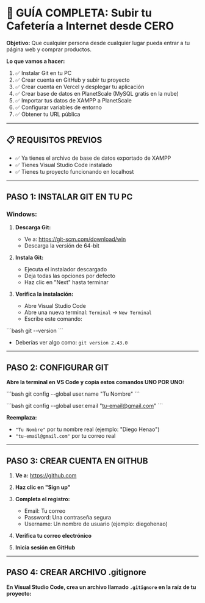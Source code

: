 # 🚀 GUÍA COMPLETA: Subir tu Cafetería a Internet desde CERO

**Objetivo:** Que cualquier persona desde cualquier lugar pueda entrar a tu página web y comprar productos.

**Lo que vamos a hacer:**
1. ✅ Instalar Git en tu PC
2. ✅ Crear cuenta en GitHub y subir tu proyecto
3. ✅ Crear cuenta en Vercel y desplegar tu aplicación
4. ✅ Crear base de datos en PlanetScale (MySQL gratis en la nube)
5. ✅ Importar tus datos de XAMPP a PlanetScale
6. ✅ Configurar variables de entorno
7. ✅ Obtener tu URL pública

---

## 📋 REQUISITOS PREVIOS

- ✅ Ya tienes el archivo de base de datos exportado de XAMPP
- ✅ Tienes Visual Studio Code instalado
- ✅ Tienes tu proyecto funcionando en localhost

---

## PASO 1: INSTALAR GIT EN TU PC

### Windows:

1. **Descarga Git:**
   - Ve a: https://git-scm.com/download/win
   - Descarga la versión de 64-bit

2. **Instala Git:**
   - Ejecuta el instalador descargado
   - Deja todas las opciones por defecto
   - Haz clic en "Next" hasta terminar

3. **Verifica la instalación:**
   - Abre Visual Studio Code
   - Abre una nueva terminal: `Terminal` → `New Terminal`
   - Escribe este comando:

\`\`\`bash
git --version
\`\`\`

   - Deberías ver algo como: `git version 2.43.0`

---

## PASO 2: CONFIGURAR GIT

**Abre la terminal en VS Code y copia estos comandos UNO POR UNO:**

\`\`\`bash
git config --global user.name "Tu Nombre"
\`\`\`

\`\`\`bash
git config --global user.email "tu-email@gmail.com"
\`\`\`

**Reemplaza:**
- `"Tu Nombre"` por tu nombre real (ejemplo: "Diego Henao")
- `"tu-email@gmail.com"` por tu correo real

---

## PASO 3: CREAR CUENTA EN GITHUB

1. **Ve a:** https://github.com

2. **Haz clic en "Sign up"**

3. **Completa el registro:**
   - Email: Tu correo
   - Password: Una contraseña segura
   - Username: Un nombre de usuario (ejemplo: diegohenao)

4. **Verifica tu correo electrónico**

5. **Inicia sesión en GitHub**

---

## PASO 4: CREAR ARCHIVO .gitignore

**En Visual Studio Code, crea un archivo llamado `.gitignore` en la raíz de tu proyecto:**
